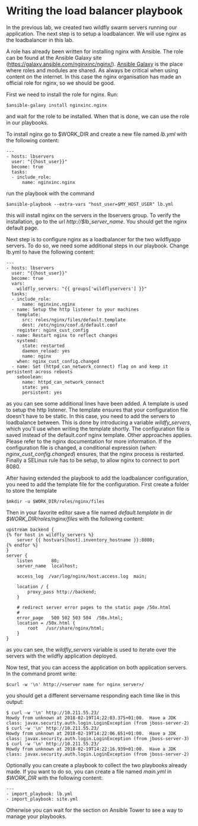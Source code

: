 # Writing the load balancer playbook

In the previous lab, we created two wildfly swarm servers running our application. The next step is to setup a loadbalancer. We will use nginx as the loadbalancer in this lab.

A role has already been written for installing nginx with Ansible. The role can be found at the Ansible Galaxy site (https://galaxy.ansible.com/nginxinc/nginx/). [Ansible Galaxy](https://galaxy.ansible.com) is the place where roles and modules are shared. As always be critical when using content on the internet. In this case the nginx organisation has made an official role for nginx, so we should be good.

First we need to install the role for nginx. Run:

```
$ansible-galaxy install nginxinc.nginx
```

and wait for the role to be installed. When that is done, we can use the role in our playbooks.

To install nginx go to $WORK_DIR and create a new file named *lb.yml* with the following content:

```
---
- hosts: lbservers
  user: "{{host_user}}"
  become: true
  tasks:
  - include_role:
      name: nginxinc.nginx
```

run the playbook with the command

```
$ansible-playbook --extra-vars "host_user=$MY_HOST_USER" lb.yml
```

this will install nginx on the servers in the lbservers group. To verify the installation, go to the url *http://$lb_server_name*. You should get the nginx default page.

Next step is to configure nginx as a loadbalancer for the two wildflyapp servers. To do so, we need some additional steps in our playbook. Change lb.yml to have the following content:

```
---
- hosts: lbservers
  user: "{{host_user}}"
  become: true
  vars:
    wildfly_servers: "{{ groups['wildflyservers'] }}"
  tasks:
  - include_role:
      name: nginxinc.nginx
  - name: Setup the http listener to your machines
    template:
      src: roles/nginx/files/default.template
      dest: /etc/nginx/conf.d/default.conf
    register: nginx_cust_config
  - name: Restart nginx to reflect changes
    systemd:
      state: restarted
      daemon_reload: yes
      name: nginx
    when: nginx_cust_config.changed
  - name: Set (httpd_can_network_connect) flag on and keep it persistent across reboots
    seboolean:
      name: httpd_can_network_connect
      state: yes
      persistent: yes
```
as you can see some additional lines have been added. A template is used to setup the http listener. The template ensures that your configuration file doesn't have to be static. In this case, you need to add the servers to loadbalance between. This is done by introducing a variable *wildfy_servers*, which you'll use when writing the template shortly. The configuration file is saved instead of the default.conf nginx template. Other approaches applies. Please refer to the nginx documentation for more information. If the configuration file is changed, a conditional expression (*when: nginx_cust_config.changed*) ensures, that the nginx process is restarted. Finally a SELinux rule has to be setup, to allow nginx to connect to port 8080.

After having extended the playbook to add the loadbalancer configuration, you need to add the template file for the configuration. First create a folder to store the template

```
$mkdir -u $WORK_DIR/roles/nginx/files
```

Then in your favorite editor save a file named *default.template* in dir *$WORK_DIR/roles/nginx/files* with the following content:

```
upstream backend {
{% for host in wildfly_servers %}
    server {{ hostvars[host].inventory_hostname }}:8080;
{% endfor %}
}
server {
    listen       80;
    server_name  localhost;
    
    access_log  /var/log/nginx/host.access.log  main;
    
    location / {
        proxy_pass http://backend;
    }
    
    # redirect server error pages to the static page /50x.html
    #
    error_page   500 502 503 504  /50x.html;
    location = /50x.html {
        root   /usr/share/nginx/html;
    }
}
```

as you can see, the *wildfly_servers* variable is used to iterate over the servers with the wildfly application deployed.

Now test, that you can access the application on both application servers. In the command promt write:

```
$curl -w '\n' http://<server name for nginx server>/
```

you should get a different servername responding each time like in this output:

```
$ curl -w '\n' http://10.211.55.23/
Howdy from unknown at 2018-02-19T14:22:03.375+01:00.  Have a JDK class: javax.security.auth.login.LoginException (from jboss-server-2)
$ curl -w '\n' http://10.211.55.23/
Howdy from unknown at 2018-02-19T14:22:06.651+01:00.  Have a JDK class: javax.security.auth.login.LoginException (from jboss-server-3)
$ curl -w '\n' http://10.211.55.23/
Howdy from unknown at 2018-02-19T14:22:16.939+01:00.  Have a JDK class: javax.security.auth.login.LoginException (from jboss-server-2)
```

Optionally you can create a playbook to collect the two playbooks already made. If you want to do so, you can create a file named *main.yml* in *$WORK_DIR* with the following content:

```
---
- import_playbook: lb.yml
- import_playbook: site.yml
```

Otherwise you can wait for the section on Ansible Tower to see a way to manage your playbooks.
